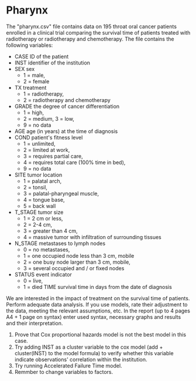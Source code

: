 # Pharynx

The "pharynx.csv" file contains data on 195 throat oral cancer patients enrolled in
a clinical trial comparing the survival time of patients treated with radiotherapy or radiotherapy and chemotherapy. 
The file contains the following variables:

- CASE ID of the patient
- INST identifier of the institution
- SEX sex
    * 1 = male, 
    * 2 = female
- TX treatment
    * 1 = radiotherapy, 
    * 2 = radiotherapy and chemotherapy
- GRADE the degree of cancer differentiation
    * 1 = high, 
    * 2 = medium, 3 = low, 
    * 9 = no data
- AGE age (in years) at the time of diagnosis
- COND patient's fitness level
    * 1 = unlimited, 
    * 2 = limited at work, 
    * 3 = requires partial care, 
    * 4 = requires total care (100% time in bed), 
    * 9 = no data
- SITE tumor location
    * 1 = palatal arch,
    * 2 = tonsil, 
    * 3 = palatal-pharyngeal muscle,
    * 4 = tongue base, 
    * 5 = back wall
- T_STAGE tumor size
    * 1 = 2 cm or less, 
    * 2 = 2-4 cm, 
    * 3 = greater than 4 cm, 
    * 4 = massive tumor with infiltration of surrounding tissues
- N_STAGE metastases to lymph nodes
    * 0 = no metastases, 
    * 1 = one occupied node less than 3 cm, mobile
    * 2 = one busy node larger than 3 cm, mobile, 
    * 3 = several occupied and / or fixed nodes
- STATUS event indicator
    * 0 = live, 
    * 1 = died
TIME survival time in days from the date of diagnosis

We are interested in the impact of treatment on the survival time of patients. 
Perform adequate data analysis. If you use models, rate their adjustment to the data,
meeting the relevant assumptions, etc. In the report (up to 4 pages A4 + 1 page on syntax) enter used syntax, necessary graphs and results and their interpretation.

1. Prove that Cox proportional hazards model is not the best model in this case.
2. Try adding INST as a cluster variable to the cox model (add + cluster(INST) to the model formula) to verify whether this variable indicate observations' correlation within the institution.
3. Try running Accelerated Failure Time model.
0. Remmber to change variables to factors.
